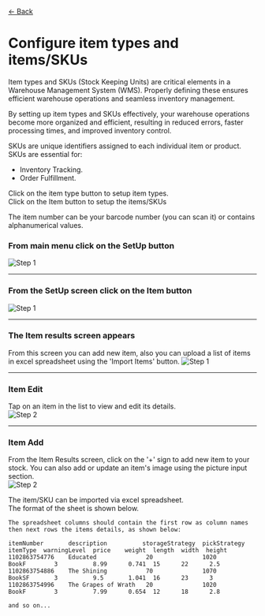 [← Back](miniWMSConfiguration.md)

# Configure item types and items/SKUs

Item types and SKUs (Stock Keeping Units) are critical elements in a Warehouse Management System (WMS). Properly defining these ensures efficient warehouse operations and seamless inventory management.

By setting up item types and SKUs effectively, your warehouse operations become more organized and efficient, resulting in reduced errors, faster processing times, and improved inventory control.

SKUs are unique identifiers assigned to each individual item or product. SKUs are essential for:

- Inventory Tracking.
- Order Fulfillment.
  
Click on the item type button to setup item types.  
Click on the Item button to setup the items/SKUs

The item number can be your barcode number (you can scan it) or contains alphanumerical values.

### From main menu click on the SetUp button  
![Step 1](asset/picking0.png)

---

### From the SetUp screen click on the Item button  
![Step 1](asset/SetUp.png)

---

### The Item results screen appears  
From this screen you can add new item, also you can upload a list of items in excel spreadsheet using the 'Import Items' button.
![Step 1](asset/item2.png)

---

### Item Edit  
Tap on an item in the list to view and edit its details.  
![Step 2](asset/item3.png)

---

### Item Add  
From the Item Results screen, click on the '+' sign to add new item to your stock. You can also add or update an item's image using the picture input section.  
![Step 2](asset/item4.png)



The item/SKU can be imported via excel spreadsheet.  
The format of the sheet is shown below.

```
The spreadsheet columns should contain the first row as column names then next rows the items details, as shown below:

itemNumber       description          storageStrategy  pickStrategy  itemType  warningLevel  price    weight  length  width  height
1102863754776    Educated              20              1020          BookF        3          8.99      0.741  15      22      2.5
1102863754886    The Shining           70              1070          BookSF       3          9.5       1.041  16      23      3
1102863754996    The Grapes of Wrath   20              1020          BookF        3          7.99      0.654  12      18      2.8

and so on...

```
